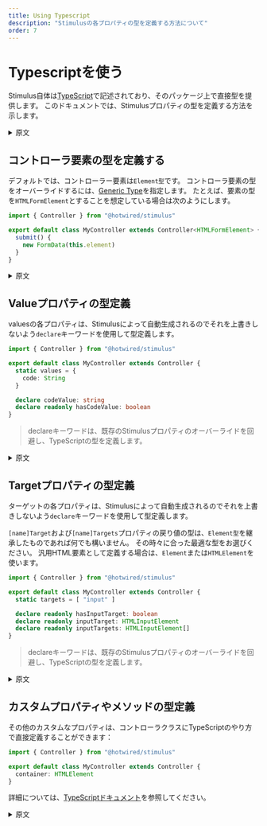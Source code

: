```yaml
---
title: Using Typescript
description: "Stimulusの各プロパティの型を定義する方法について"
order: 7
---
```


# Typescriptを使う

Stimulus自体は[TypeScript](https://www.typescriptlang.org/)で記述されており、そのパッケージ上で直接型を提供します。 このドキュメントでは、Stimulusプロパティの型を定義する方法を示します。

<details>
    <summary>原文</summary>
Stimulus itself is written in [TypeScript](https://www.typescriptlang.org/) and provides types directly over its package.
The following documentation shows how to define types for Stimulus properties.
</details>

## コントローラ要素の型を定義する

デフォルトでは、コントローラー要素は`Element型`です。 コントローラ要素の型をオーバーライドするには、[Generic Type](https://www.typescriptlang.org/docs/handbook/2/generics.html)を指定します。 たとえば、要素の型を`HTMLFormElement`とすることを想定している場合は次のようにします。

```ts
import { Controller } from "@hotwired/stimulus"

export default class MyController extends Controller<HTMLFormElement> {
  submit() {
    new FormData(this.element)
  }
}
```

<details>
    <summary>原文</summary>
By default, the `element` of the controller is of type `Element`. You can override the type of the controller element by specifiying it as a [Generic Type](https://www.typescriptlang.org/docs/handbook/2/generics.html). For example, if the element type is expected to be a `HTMLFormElement`:

```ts
import { Controller } from "@hotwired/stimulus"

export default class MyController extends Controller<HTMLFormElement> {
  submit() {
    new FormData(this.element)
  }
}
```
</details>

## Valueプロパティの型定義

valuesの各プロパティは、Stimulusによって自動生成されるのでそれを上書きしないよう`declare`キーワードを使用して型定義します。

```ts
import { Controller } from "@hotwired/stimulus"

export default class MyController extends Controller {
  static values = {
    code: String
  }

  declare codeValue: string
  declare readonly hasCodeValue: boolean
}
```

> declareキーワードは、既存のStimulusプロパティのオーバーライドを回避し、TypeScriptの型を定義します。

<details>
    <summary>原文</summary>
You can define the properties of configured values using the TypeScript `declare` keyword. You just need to define the properties if you are making use of them within the controller.

```ts
import { Controller } from "@hotwired/stimulus"

export default class MyController extends Controller {
  static values = {
    code: String
  }

  declare codeValue: string
  declare readonly hasCodeValue: boolean
}
```

> The `declare` keyword avoids overriding the existing Stimulus property, and just defines the type for TypeScript.
</details>

## Targetプロパティの型定義

ターゲットの各プロパティは、Stimulusによって自動生成されるのでそれを上書きしないよう`declare`キーワードを使用して型定義します。

`[name]Target`および`[name]Targets`プロパティの戻り値の型は、`Element型`を継承したものであれば何でも構いません。 その時々に合った最適な型をお選びください。 汎用HTML要素として定義する場合は、`Element`または`HTMLElement`を使います。

```ts
import { Controller } from "@hotwired/stimulus"

export default class MyController extends Controller {
  static targets = [ "input" ]

  declare readonly hasInputTarget: boolean
  declare readonly inputTarget: HTMLInputElement
  declare readonly inputTargets: HTMLInputElement[]
}
```

> declareキーワードは、既存のStimulusプロパティのオーバーライドを回避し、TypeScriptの型を定義します。

<details>
    <summary>原文</summary>
You can define the properties of configured targets using the TypeScript `declare` keyword. You just need to define the properties if you are making use of them within the controller.

 The return types of the `[name]Target` and `[name]Targets` properties can be any inheriting from the `Element` type. Choose the best type which fits your needs. Pick either `Element` or `HTMLElement` if you want to define it as a generic HTML element.

```ts
import { Controller } from "@hotwired/stimulus"

export default class MyController extends Controller {
  static targets = [ "input" ]

  declare readonly hasInputTarget: boolean
  declare readonly inputTarget: HTMLInputElement
  declare readonly inputTargets: HTMLInputElement[]
}
```

> The `declare` keyword avoids overriding the existing Stimulus property, and just defines the type for TypeScript.
</details>

## カスタムプロパティやメソッドの型定義

その他のカスタムなプロパティは、コントローラクラスにTypeScriptのやり方で直接定義することができます：

```ts
import { Controller } from "@hotwired/stimulus"

export default class MyController extends Controller {
  container: HTMLElement
}
```

詳細については、[TypeScriptドキュメント](https://www.typescriptlang.org/docs/handbook/intro.html)を参照してください。

<details>
    <summary>原文</summary>
Other custom properties can be defined the TypeScript way on the controller class:

```ts
import { Controller } from "@hotwired/stimulus"

export default class MyController extends Controller {
  container: HTMLElement
}
```

Read more in the [TypeScript Documentation](https://www.typescriptlang.org/docs/handbook/intro.html).
</details>
